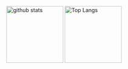 <p align="left"> 
  <img alt="github stats" height="150px" src="https://github-readme-stats.vercel.app/api?username=redhoshi&theme=tokyonight&show_icons=ture" />
  <img alt="Top Langs" height="150px" src="https://github-readme-stats.vercel.app/api/top-langs/?username=redhoshi&layout=compact&show_icons=true&theme=tokyonight" />
</p>
